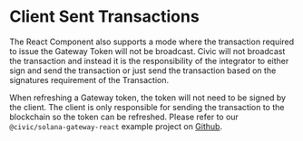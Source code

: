 # Client Sent Transactions

The React Component also supports a mode where the transaction required to issue the Gateway Token will not be broadcast. Civic will not broadcast the transaction and instead it is the responsibility of the integrator to either sign and send the transaction or just send the transaction based on the signatures requirement of the Transaction.

When refreshing a Gateway token, the token will not need to be signed by the client. The client is only responsible for sending the transaction to the blockchain so the token can be refreshed. Please refer to our `@civic/solana-gateway-react` example project on [Github](https://github.com/civicteam/civic-pass-template).
